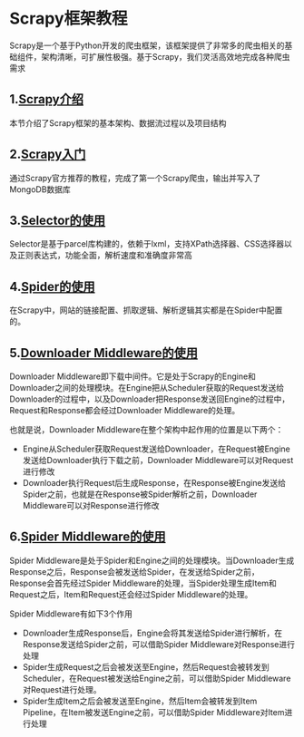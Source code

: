# Scrapy框架教程
Scrapy是一个基于Python开发的爬虫框架，该框架提供了非常多的爬虫相关的基础组件，架构清晰，可扩展性极强。基于Scrapy，我们灵活高效地完成各种爬虫需求

## 1.[Scrapy介绍](./Scrapy_Tutorial_1.md)
本节介绍了Scrapy框架的基本架构、数据流过程以及项目结构

## 2.[Scrapy入门](./Scrapy_Tutorial_2.md)
通过Scrapy官方推荐的教程，完成了第一个Scrapy爬虫，输出并写入了MongoDB数据库

## 3.[Selector的使用](./Scrapy_Tutorial_3.md)
Selector是基于parcel库构建的，依赖于lxml，支持XPath选择器、CSS选择器以及正则表达式，功能全面，解析速度和准确度非常高


## 4.[Spider的使用](./Scrapy_Tutorial_4.md)
在Scrapy中，网站的链接配置、抓取逻辑、解析逻辑其实都是在Spider中配置的。

## 5.[Downloader Middleware的使用](./Scrapy_Tutorial_5.md)
Downloader Middleware即下载中间件。它是处于Scrapy的Engine和Downloader之间的处理模块。在Engine把从Scheduler获取的Request发送给Downloader的过程中，以及Downloader把Response发送回Engine的过程中，Request和Response都会经过Downloader Middleware的处理。

也就是说，Downloader Middleware在整个架构中起作用的位置是以下两个：
- Engine从Scheduler获取Request发送给Downloader，在Request被Engine发送给Downloader执行下载之前，Downloader Middleware可以对Request进行修改
- Downloader执行Request后生成Response，在Response被Engine发送给Spider之前，也就是在Response被Spider解析之前，Downloader Middleware可以对Response进行修改


## 6.[Spider Middleware的使用](./Scrapy_Tutorial_5.md)
Spider Middleware是处于Spider和Engine之间的处理模块。当Downloader生成Response之后，Response会被发送给Spider，在发送给Spider之前，Response会首先经过Spider Middleware的处理，当Spider处理生成Item和Request之后，Item和Request还会经过Spider Middleware的处理。

Spider Middleware有如下3个作用
- Downloader生成Response后，Engine会将其发送给Spider进行解析，在Response发送给Spider之前，可以借助Spider Middleware对Response进行处理
- Spider生成Request之后会被发送至Engine，然后Request会被转发到Scheduler，在Request被发送给Engine之前，可以借助Spider Middleware对Request进行处理。
- Spider生成Item之后会被发送至Engine，然后Item会被转发到Item Pipeline，在Item被发送Engine之前，可以借助Spider Middleware对Item进行处理